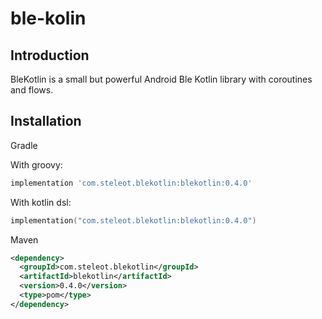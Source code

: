 # ble-kolin

## Introduction

BleKotlin is a small but powerful Android Ble Kotlin library with coroutines and flows. 

## Installation

Gradle

With groovy:
```groovy
implementation 'com.steleot.blekotlin:blekotlin:0.4.0'
```

With kotlin dsl:
```kotlin
implementation("com.steleot.blekotlin:blekotlin:0.4.0")
```

Maven

```xml
<dependency>
  <groupId>com.steleot.blekotlin</groupId>
  <artifactId>blekotlin</artifactId>
  <version>0.4.0</version>
  <type>pom</type>
</dependency>
```


